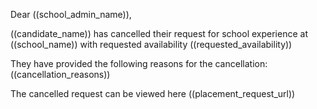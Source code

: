 Dear ((school_admin_name)),

((candidate_name)) has cancelled their request for school experience at ((school_name)) with requested availability ((requested_availability))

They have provided the following reasons for the cancellation:
((cancellation_reasons))

The cancelled request can be viewed here ((placement_request_url))